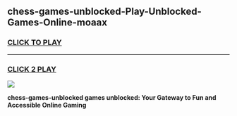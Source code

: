 
## chess-games-unblocked-Play-Unblocked-Games-Online-moaax
<h3>
<a href="https://premium76.site?title=chess-games-unblocked&ref=25A">CLICK TO PLAY</a></h3>
<hr>

<h3>
<a href="https://premium76.site?title=chess-games-unblocked&ref=25A">CLICK 2 PLAY</a>
  
</h3>

<a href="https://premium76.site?title=chess-games-unblocked&ref=25A"><img src="https://clearcache.store/games.png"></a>


**chess-games-unblocked games unblocked: Your Gateway to Fun and Accessible Online Gaming**
